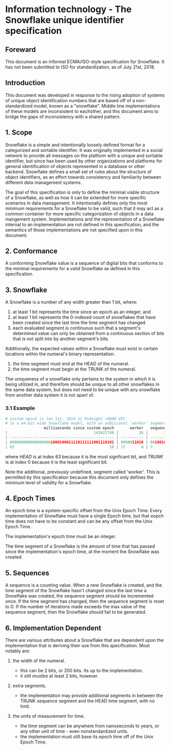 # Information technology - The Snowflake unique identifier specification

## Foreward

This document is an informal ECMA/ISO-style specification for Snowflake. It has not been submitted to ISO for standardization, as of July 21st, 2018.

## Introduction

This document was developed in response to the rising adoption of systems of unique object identification numbers that are based off of a non-standardized model, known as a "snowflake". Middle line implementations of these models are inconsistent to eachother, and this document aims to bridge the gaps of inconsistency with a shared pattern.

## 1. Scope

Snowflake is a simple and intentionally loosely defined format for a categorized and sortable identifier. It was originally implemented in a social network to provide all messages on the platform with a unique and sortable identifier, but since has been used by other organizations and platforms for general identification of objects represented in a database or other backend. Snowflake defines a small set of rules about the structure of object identifiers, as an effort towards consistency and familiarity between different data management systems.

The goal of this specification is only to define the minimal viable structure of a Snowflake, as well as how it can be extended for more specific scenarios in data management. It intentionally defines only the most minimum requirements for a Snowflake to be valid, such that it may act as a common container for more specific categorization of objects in a data mangement system. Implementations and the representation of a Snowflake internal to an implementation are not defined in this specification, and the semantics of those implementations are not specified upon in this document.

## 2. Conformance

A conforming Snowflake value is a sequence of digital bits that conforms to the minimal requirements for a valid Snowflake as defined in this specification.

## 3. Snowflake

A Snowflake is a number of any width greater than 1 bit, where:
 1. at least 1 bit represents the time since an epoch as an integer, and
 2. at least 1 bit represents the 0-indexed count of snowflakes that have been created since the last time the time segment has changed
 3. each evaluated segment is continuous such that a segment's determined value can only be obtained from a continuous section of bits that is not split into by another segment's bits.

Additionally, the expected values within a Snowflake must exist in certain locations within the numeral's binary representation:
 1. the time segment must end at the HEAD of the numeral.
 2. the time segment must begin at the TRUNK of the numeral.

The uniqueness of a snowflake only pertains to the system in which it is being utilized in, and therefore should be unique to all other snowflakes in the same data system, but does not need to be unique with any snowflake from another data system it is not apart of.

### 3.1 Example

```py
# custom epoch is Jan 1st, 2014 at Midnight +0000 UTC
# in a 64-bit wide Snowflake model, with an additional 'worker' segment:
                 milliseconds since custom epoch       worker   sequence
|                                      143621749 |         26 |       37 |
| ---------------------------------------------- | ---------- | -------- |
| 0000000000000000001000100011110111111001110101 | 0000011010 | 00100101 |
| 63                                          18 | 17       8 | 7      0 |
```

where *HEAD* is at index 63 because it is the most signficant bit, and *TRUNK* is at index 0 because it is the least significant bit.

Note the additional, previously undefined, segment called 'worker'. This is permitted by this specification because this document only defines the *minimum* level of validity for a Snowflake.

## 4. Epoch Times

An epoch time is a system-specific offset from the Unix Epoch Time. Every implementation of Snowflake must have a single Epoch time, but that eopch time does not have to be constant and can be any offset from the Unix Epoch Time.

The implementation's epoch time must be an integer.

The time segment of a Snowflake is the amount of time that has passed since the implementation's epoch time, at the moment the Snowflake was created.

## 5. Sequences

A sequence is a counting value. When a new Snowflake is created, and the time segment of the Snowflake hasn't changed since the last time a Snowflake was created, the sequence segment should be incremented once. If the time segment has changed, then the sequence segment is reset to 0. If the number of iterations made exceeds the max value of the sequence segment, then the Snowflake should fail to be generated.

## 6. Implementation Dependent

There are various attributes about a Snowflake that are dependent upon the implementation that is deriving their use from this specification. Most notably are:

1. the width of the numeral.
    - this can be 2 bits, or 200 bits. Its up to the implementation.
    - it still mustbe at least 2 bits, however.

2. extra segments.
    - the implementation may provide additional segments in between the TRUNK sequence segment and the HEAD time segment, with no limit.

3. the units of measurement for time.
    - the time segment can be anywhere from nanoseconds to years, or any other unit of time - even nonstandardized units.
    - the implementation must still base its epoch time off of the Unix Epoch Time.